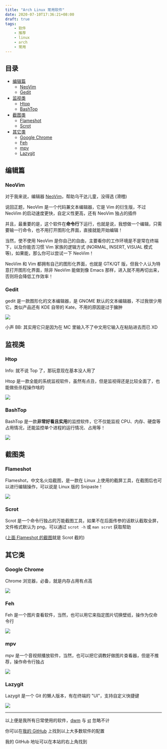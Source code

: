 ```yaml
---
title: "Arch Linux 常用软件"
date: 2020-07-10T17:36:21+08:00
draft: true
tags: 
    - 软件
    - 推荐
    - linux
    - arch
    - 常用
---
```


## 目录

* [编辑篇](#编辑篇)
	- [NeoVim](#neovim)
	- [Gedit](#gedit)
* [监视类](#监视类)
	- [Htop](#htop)
	- [BashTop](#bashtop)
* [截图类](#截图类)
	- [Flameshot](#flameshot)
	- [Scrot](#scrot)
* [其它类](#其它类)
	- [Google Chrome](#google-chrome)
	- [Feh](#feh)
	- [mpv](#mpv)
	- [Lazygit](#lazygit)

## 编辑篇

### NeoVim

对于我来说，编辑器 [NeoVim](https://neovim.io)，帮助乌干达儿童，没得选 (滑稽)

说回正题，NeoVim 是一个代码兼文本编辑器，它是 Vim 的衍生版，不过 NeoVim 的启动速度更快，自定义性更高，还有 NeoVim 独占的插件

并且，最重要的是，这个软件在**命令行**下运行，也就是说，我想做一个编辑，只需要输一行命令，也不用打开图形化界面，直接就能开始编辑！

当然，使不使用 NeoVim 是你自己的自由，主要看你的工作环境是不是常在终端下，以及你能否习惯 Vim 家族的逻辑方式 (NORMAL, INSERT, VISUAL 模式等)，如果能，那么你可以尝试一下 NeoVim！

NeoVim 和 Vim 都拥有自己的图形化界面，也就是 GTK/QT 版，但我个人认为特意打开图形化界面，除非 NeoVim 能做到像 Emacs 那样，进入就不用再切出来，否则将会降低工作效率！

### Gedit

gedit 是一款图形化的文本编辑器，是 GNOME 默认的文本编辑器，不过我很少用它。类似产品还有 KDE 自带的 Kate，不用的原因是过于臃肿

![](https://blog.kiteab.me/images/blog/app/gedit.png)

小声 BB: 其实用它只是因为在 MC 里输入不了中文用它输入在粘贴进去而已 XD

## 监视类

### Htop

Info: 就不说 Top 了，那玩意现在基本没人用了

Htop 是一款全能的系统监视软件，虽然有点丑，但是监视得还是比较全面了，也能做些杀程操作啥的

![](https://blog.kiteab.me/images/blog/app/htop.png)

### BashTop

BashTop 是一款**非常好看且实用**的监控软件，它不仅能监视 CPU、内存、硬盘等占用情况，还能监控单个进程的运行情况、占用等！

![](https://blog.kiteab.me/images/blog/app/bashtop.png)

## 截图类

### Flameshot

Flameshot，中文名火焰截图，是一款在 Linux 上使用的截屏工具，在截图后也可以进行编辑操作，可以说是 Linux 版的 Snipaste！

![](https://blog.kiteab.me/images/blog/app/flameshot.png)

### Scrot

Scrot 是一个命令行独占的万能截图工具，如果不在后面传参的话默认截取全屏，文件格式默认为 png，可以通过 `scrot -h` 或 `man scrot` 获取帮助

([上面 Flameshot 的截图](#flameshot)就是 Scrot 截的)

## 其它类

### Google Chrome

Chrome 浏览器，必备，就是内存占用有点高

![](https://blog.kiteab.me/images/blog/app/chrome.png)

### Feh

Feh 是一个图片查看软件，当然，也可以用它来指定图片切换壁纸，操作为仅命令行

![](https://blog.kiteab.me/images/blog/app/feh.png)

### mpv

mpv 是一个音视频播放软件，当然，也可以把它调教好做图片查看器，但是不推荐，操作命令行独占

![](https://blog.kiteab.me/images/blog/app/mpv.png)

### Lazygit

Lazygit 是一个 Git 的懒人版本，有在终端的 "UI"，支持自定义快捷键

![](https://blog.kiteab.me/images/blog/app/lazygit.png)

---

以上便是我所有日常使用的软件，[dwm](https://dwm.suckless.org) 与 [st](https://st.suckless.org) 忽略不计

你可以在[我的 GitHub](https://github.com/KiteAB) 上找到以上大多数软件的配置

我的 GitHub 地址可以在本站的右上角找到
